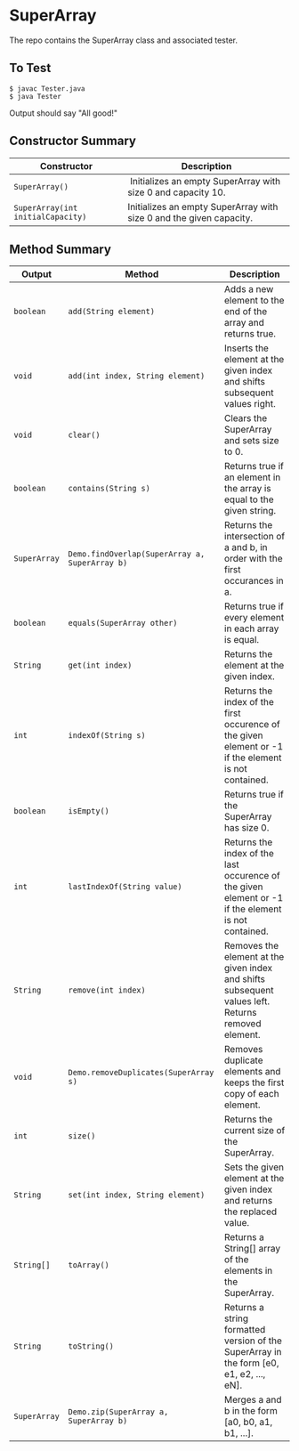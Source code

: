 # SuperArray

The repo contains the SuperArray class and associated tester.

## To Test

```
$ javac Tester.java
$ java Tester
```

Output should say "All good!"

## Constructor Summary

| Constructor | Description |
| - | - |
| `SuperArray()` | Initializes an empty SuperArray with size 0 and capacity 10. |
| `SuperArray(int initialCapacity)` | Initializes an empty SuperArray with size 0 and the given capacity. |

## Method Summary

| Output | Method | Description |
| - | - | - |
| `boolean` | `add(String element)` | Adds a new element to the end of the array and returns true. |
| `void` | `add(int index, String element)` | Inserts the element at the given index and shifts subsequent values right. |
| `void` | `clear()` | Clears the SuperArray and sets size to 0. |
| `boolean` | `contains(String s)` | Returns true if an element in the array is equal to the given string. |
| `SuperArray` | `Demo.findOverlap(SuperArray a, SuperArray b)` | Returns the intersection of a and b, in order with the first occurances in a. |
| `boolean` | `equals(SuperArray other)` | Returns true if every element in each array is equal. |
| `String` | `get(int index)` | Returns the element at the given index. |
| `int` | `indexOf(String s)` | Returns the index of the first occurence of the given element or -1 if the element is not contained. |
| `boolean` | `isEmpty()` | Returns true if the SuperArray has size 0. |
| `int` | `lastIndexOf(String value)` | Returns the index of the last occurence of the given element or -1 if the element is not contained. |
| `String` | `remove(int index)` | Removes the element at the given index and shifts subsequent values left. Returns removed element. |
| `void` | `Demo.removeDuplicates(SuperArray s)` | Removes duplicate elements and keeps the first copy of each element. |
| `int` | `size()` | Returns the current size of the SuperArray. |
| `String` | `set(int index, String element)` | Sets the given element at the given index and returns the replaced value. |
| `String[]` | `toArray()` | Returns a String[] array of the elements in the SuperArray. |
| `String` | `toString()` | Returns a string formatted version of the SuperArray in the form [e0, e1, e2, ..., eN]. |
| `SuperArray` | `Demo.zip(SuperArray a, SuperArray b)` | Merges a and b in the form [a0, b0, a1, b1, ...]. |
